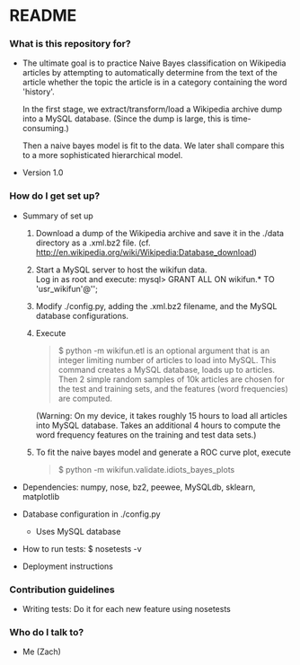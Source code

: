 # README #

### What is this repository for? ###

* The ultimate goal is to practice Naive Bayes classification on Wikipedia 
  articles by attempting to automatically determine from the text of the 
  article whether the topic the article is in a category containing the word 
  'history'.
  
  In the first stage, we extract/transform/load a Wikipedia archive dump into a
  MySQL database.  (Since the dump is large, this is time-consuming.)  
  
  Then a naive bayes model is fit to the data.  We later shall compare this 
  to a more sophisticated hierarchical model.

* Version 1.0

### How do I get set up? ###

* Summary of set up

    1) Download a dump of the Wikipedia archive and save it in the
       ./data directory as a .xml.bz2 file.
       (cf. http://en.wikipedia.org/wiki/Wikipedia:Database_download)
 
    2) Start a MySQL server to host the wikifun data.  
       Log in as root and execute:
         mysql> GRANT ALL ON wikifun.* TO 'usr_wikifun'@'<hostname>';

    3) Modify ./config.py, adding the .xml.bz2 filename, and the
       MySQL database configurations.  
    
    4) Execute  
         >$ python -m wikifun.etl <max>
       <max> is an optional argument that is an integer limiting number of 
       articles to load into MySQL.  This command creates a MySQL database, 
       loads up to <max> articles.  Then 2 simple random samples of 10k 
       articles are chosen for the test and training sets, and the 
       features (word frequencies) are computed.
       
       (Warning: On my device, it takes roughly 15 hours to load all 
       articles into MySQL database.  Takes an additional 4 hours to compute 
       the word frequency features on the training and test data sets.)   
    
    5) To fit the naive bayes model and generate a ROC curve plot, execute
         >$ python -m wikifun.validate.idiots_bayes_plots

* Dependencies: numpy, nose, bz2, peewee, MySQLdb, sklearn, matplotlib
                

* Database configuration in ./config.py
    * Uses MySQL database

* How to run tests:  $ nosetests -v

* Deployment instructions

### Contribution guidelines ###

* Writing tests: Do it for each new feature using nosetests


### Who do I talk to? ###

* Me (Zach)